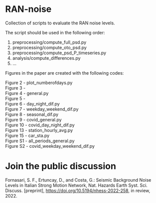 # RAN-noise
Collection of scripts to evaluate the RAN noise levels.

The script should be used in the following order:
1. preprocessing/compute_full_psd.py
2. preprocessing/compute_oto_psd.py
3. preprocessing/compute_psd_P_timeseries.py
4. analysis/compute_differences.py
5. ...

Figures in the paper are created with the following codes:

Figure 2 - plot_numberofdays.py \
Figure 3 - \
Figure 4 - general.py \
Figure 5 - \
Figure 6 - day_night_dif.py \
Figure 7 - weekday_weekend_dif.py \
Figure 8 - seasonal_dif.py \
Figure 9 - covid_general.py \
Figure 10 - covid_day_night_dif.py \
Figure 13 - station_hourly_avg.py \
Figure 15 - car_sta.py \
Figure S1 - all_periods_general.py \
Figure S2 - covid_weekday_weekend_dif.py

# Join the public discussion
Fornasari, S. F., Ertuncay, D., and Costa, G.: Seismic Background Noise Levels in Italian Strong Motion Network, Nat. Hazards Earth Syst. Sci. Discuss. [preprint], https://doi.org/10.5194/nhess-2022-258, in review, 2022.
